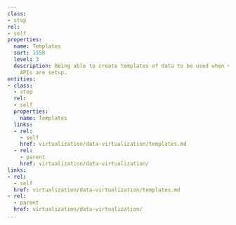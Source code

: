 ```yaml
---
class:
- stop
rel:
- self
properties:
  name: Templates
  sort: 1558
  level: 3
  description: Being able to create templates of data to be used when virtualized
    APIs are setup.
entities:
- class:
  - stop
  rel:
  - self
  properties:
    name: Templates
  links:
  - rel:
    - self
    href: virtualization/data-virtualization/templates.md
  - rel:
    - parent
    href: virtualization/data-virtualization/
links:
- rel:
  - self
  href: virtualization/data-virtualization/templates.md
- rel:
  - parent
  href: virtualization/data-virtualization/
...
```

